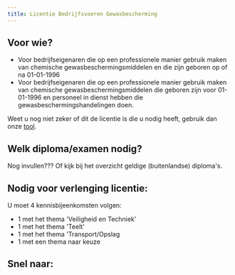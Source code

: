 ```yaml
---
title: Licentie Bedrijfsvoeren Gewasbescherming
---
```

## Voor wie?

* Voor bedrijfseigenaren die op een professionele manier gebruik maken van chemische gewasbeschermingsmiddelen en die zijn geboren op of na 01-01-1996
* Voor bedrijfseigenaren die op een professionele manier gebruik maken van chemische gewasbeschermingsmiddelen die geboren zijn voor 01-01-1996 en personeel in dienst hebben die gewasbeschermingshandelingen doen.

Weet u nog niet zeker of dit de licentie is die u nodig heeft, gebruik dan onze [tool](/licenties/welke-licentie-heb-ik-nodig).

## Welk diploma/examen nodig?

Nog invullen???   Of kijk bij het overzicht geldige (buitenlandse) diploma's.

## Nodig voor verlenging licentie:

U moet 4 kennisbijeenkomsten volgen:

* 1 met het thema 'Veiligheid en Techniek' 
* 1 met het thema 'Teelt'
* 1 met het thema 'Transport/Opslag
* 1 met een thema naar keuze

## Snel naar:
